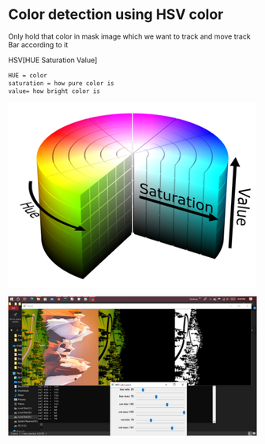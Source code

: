 # Color detection using HSV color 

Only hold that color in mask image which we want to track and move track Bar according to it

HSV[HUE Saturation Value]

```
HUE = color
saturation = how pure color is
value= how bright color is
```

![](DataSet\HSV_color_solid_cylinder.png)



![](DataSet\HSV_colorTracked.png)